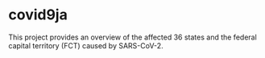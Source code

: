 # covid9ja
This project provides an overview of the affected 36 states and the federal capital territory (FCT) caused by SARS-CoV-2.

